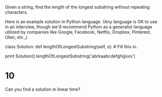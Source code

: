 ﻿Given a string, find the length of the longest substring without repeating characters.

Here is an example solution in Python language. (Any language is OK to use in an interview, though we'd recommend Python as a generalist language utilized by companies like Google, Facebook, Netflix, Dropbox, Pinterest, Uber, etc.,)

class Solution:
  def lengthOfLongestSubstring(self, s):
    # Fill this in.

print Solution().lengthOfLongestSubstring('abrkaabcdefghijjxxx')
# 10

Can you find a solution in linear time?